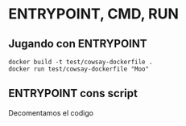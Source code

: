 # ENTRYPOINT, CMD, RUN

## Jugando con ENTRYPOINT
```
docker build -t test/cowsay-dockerfile . 
docker run test/cowsay-dockerfile "Moo"
```

## ENTRYPOINT cons script

Decomentamos el codigo